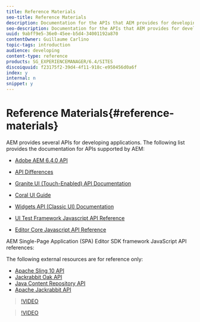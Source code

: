 ```yaml
---
title: Reference Materials
seo-title: Reference Materials
description: Documentation for the APIs that AEM provides for developing applications
seo-description: Documentation for the APIs that AEM provides for developing applications
uuid: 9abff9e5-36e0-45ee-b5d4-34001192a870
contentOwner: Guillaume Carlino
topic-tags: introduction
audience: developing
content-type: reference
products: SG_EXPERIENCEMANAGER/6.4/SITES
discoiquuid: f23175f2-39d4-4f11-918c-e950456d0a6f
index: y
internal: n
snippet: y
---
```


# Reference Materials{#reference-materials}

AEM provides several APIs for developing applications. The following list provides the documentation for APIs supported by AEM:

* [Adobe AEM 6.4.0 API](/sites/developing/using/reference-materials/javadoc/index)  

* [API Differences](/sites/developing/using/reference-materials/diff-previous/changes)  

* [Granite UI (Touch-Enabled) API Documentation](/sites/developing/using/reference-materials/granite-ui/api/index)  

* [Coral UI Guide](/sites/developing/using/reference-materials/coral-ui/coralui3/index)  

* [Widgets API (Classic UI) Documentation](/sites/developing/using/reference-materials/widgets-api/index)  

* [UI Test Framework Javascript API Reference](/sites/developing/using/reference-materials/test-api/index)  

* [Editor Core Javascript API Reference](/sites/developing/using/reference-materials/jsdoc/ui-touch/editor-core/index)

AEM Single-Page Application (SPA) Editor SDK framework JavaScript API references:

The following external resources are for reference only:

* [Apache Sling 10 API](https://sling.apache.org/apidocs/sling10/)
* [Jackrabbit Oak API](http://jackrabbit.apache.org/oak/docs/oak_api/overview.html)
* [Java Content Repository API](http://www.day.com/maven/javax.jcr/javadocs/jcr-2.0/)
* [Apache Jackrabbit API](http://jackrabbit.apache.org/api)

>[!VIDEO](https://vimeo.com/)

>[!VIDEO](https://vimeo.com/)
